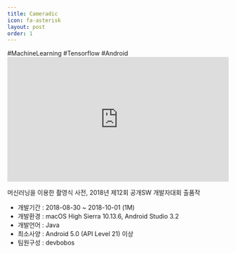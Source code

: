 ```yaml
---
title: Cameradic
icon: fa-asterisk
layout: post
order: 1
---
```

<style>
  .youtubeWrap {
    position: relative;
    width: 100%;
    padding-bottom: 56.25%;
  }
  .youtubeWrap iframe {
    position: absolute;
    width: 100%;
    height: 100%;
  }
</style>
<div class="post-tags">
  <a>#MachineLearning</a>
  <a>#Tensorflow</a>
  <a>#Android</a>
</div>
<div class="youtubeWrap"><iframe width="560" height="315" src="https://www.youtube.com/embed/eSzmsdFhwlE" frameborder="0" allow="autoplay; encrypted-media" allowfullscreen></iframe></div>

머신러닝을 이용한 촬영식 사전, 2018년 제12회 공개SW 개발자대회 출품작

- 개발기간 : 2018-08-30 ~ 2018-10-01 (1M)
- 개발환경 : macOS High Sierra 10.13.6, Android Studio 3.2
- 개발언어 : Java
- 최소사양 : Android 5.0 (API Level 21) 이상
- 팀원구성 : devbobos
